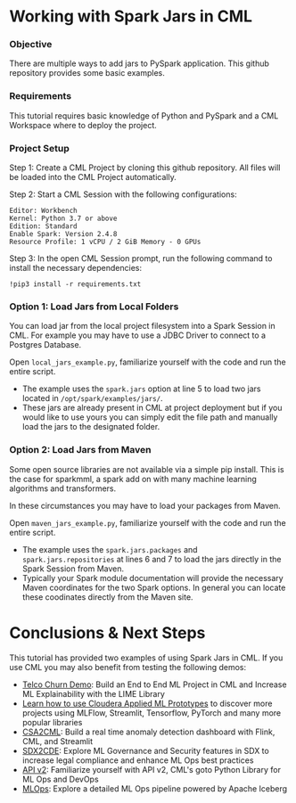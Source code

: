 # Working with Spark Jars in CML

### Objective

There are multiple ways to add jars to PySpark application. This github repository provides some basic examples. 


### Requirements

This tutorial requires basic knowledge of Python and PySpark and a CML Workspace where to deploy the project. 


### Project Setup

Step 1: Create a CML Project by cloning this github repository. All files will be loaded into the CML Project automatically.

Step 2: Start a CML Session with the following configurations:

```
Editor: Workbench
Kernel: Python 3.7 or above
Edition: Standard
Enable Spark: Version 2.4.8
Resource Profile: 1 vCPU / 2 GiB Memory - 0 GPUs
```

Step 3: In the open CML Session prompt, run the following command to install the necessary dependencies:

```!pip3 install -r requirements.txt```


### Option 1: Load Jars from Local Folders

You can load jar from the local project filesystem into a Spark Session in CML. For example you may have to use a JDBC Driver to connect to a Postgres Database. 

Open ```local_jars_example.py```, familiarize yourself with the code and run the entire script.

* The example uses the ```spark.jars``` option at line 5 to load two jars located in ```/opt/spark/examples/jars/```. 
* These jars are already present in CML at project deployment but if you would like to use yours you can simply edit the file path and manually load the jars to the designated folder.


### Option 2: Load Jars from Maven

Some open source libraries are not available via a simple pip install. This is the case for sparkmml, a spark add on with many machine learning algorithms and transformers.

In these circumstances you may have to load your packages from Maven. 

Open ```maven_jars_example.py```, familiarize yourself with the code and run the entire script. 

* The example uses the ```spark.jars.packages``` and ```spark.jars.repositories``` at lines 6 and 7 to load the jars directly in the Spark Session from Maven.
* Typically your Spark module documentation will provide the necessary Maven coordinates for the two Spark options. In general you can locate these coodinates directly from the Maven site. 


# Conclusions & Next Steps

This tutorial has provided two examples of using Spark Jars in CML. If you use CML you may also benefit from testing the following demos:

* [Telco Churn Demo](https://github.com/pdefusco/CML_AMP_Churn_Prediction): Build an End to End ML Project in CML and Increase ML Explainability with the LIME Library
* [Learn how to use Cloudera Applied ML Prototypes](https://docs.cloudera.com/machine-learning/cloud/applied-ml-prototypes/topics/ml-amps-overview.html) to discover more projects using MLFlow, Streamlit, Tensorflow, PyTorch and many more popular libraries
* [CSA2CML](https://github.com/pdefusco/CSA2CML): Build a real time anomaly detection dashboard with Flink, CML, and Streamlit
* [SDX2CDE](https://github.com/pdefusco/SDX2CDE): Explore ML Governance and Security features in SDX to increase legal compliance and enhance ML Ops best practices 
* [API v2](https://github.com/pdefusco/CML_AMP_APIv2): Familiarize yourself with API v2, CML's goto Python Library for ML Ops and DevOps
* [MLOps](https://github.com/pdefusco/MLOps): Explore a detailed ML Ops pipeline powered by Apache Iceberg
